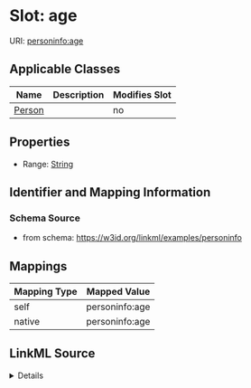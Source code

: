 

# Slot: age

URI: [personinfo:age](https://w3id.org/linkml/examples/personinfoage)



<!-- no inheritance hierarchy -->





## Applicable Classes

| Name | Description | Modifies Slot |
| --- | --- | --- |
| [Person](Person.md) |  |  no  |







## Properties

* Range: [String](String.md)





## Identifier and Mapping Information







### Schema Source


* from schema: https://w3id.org/linkml/examples/personinfo




## Mappings

| Mapping Type | Mapped Value |
| ---  | ---  |
| self | personinfo:age |
| native | personinfo:age |




## LinkML Source

<details>
```yaml
name: age
from_schema: https://w3id.org/linkml/examples/personinfo
rank: 1000
alias: age
owner: Person
domain_of:
- Person
range: string

```
</details>